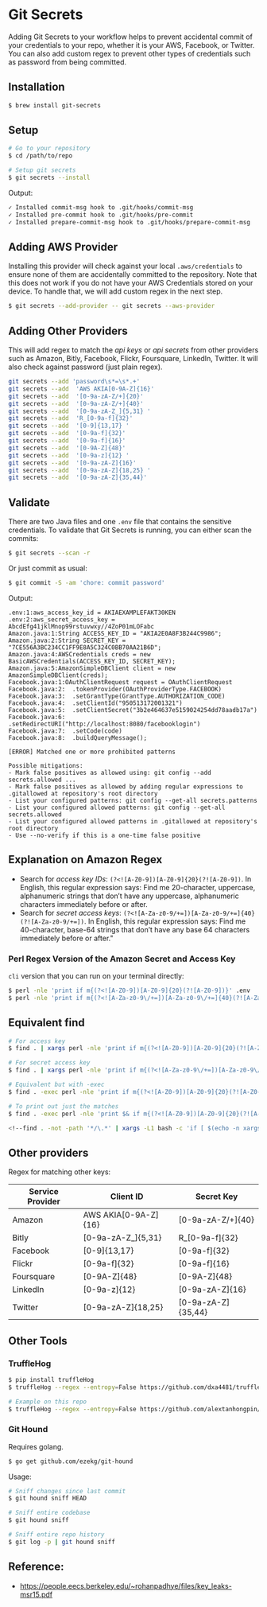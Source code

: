 # Git Secrets

Adding Git Secrets to your workflow helps to prevent accidental commit of your credentials to your repo, whether it is your AWS, Facebook, or Twitter. You can also add custom regex to prevent other types of credentials such as password from being committed. 

## Installation

```bash
$ brew install git-secrets
```

## Setup

```bash
# Go to your repository
$ cd /path/to/repo

# Setup git secrets
$ git secrets --install
```

Output:

```bash
✓ Installed commit-msg hook to .git/hooks/commit-msg
✓ Installed pre-commit hook to .git/hooks/pre-commit
✓ Installed prepare-commit-msg hook to .git/hooks/prepare-commit-msg
```

## Adding AWS Provider

Installing this provider will check against your local `.aws/credentials` to ensure none of them are accidentally committed to the repository. Note that this does not work if you do not have your AWS Credentials stored on your device. To handle that, we will add custom regex in the next step.

```bash
$ git secrets --add-provider -- git secrets --aws-provider
```

## Adding Other Providers

This will add regex to match the *api keys* or *api secrets* from other providers such as Amazon, Bitly, Facebook, Flickr, Foursquare, LinkedIn, Twitter. It will also check against password (just plain regex).

```bash
git secrets --add 'password\s*=\s*.+'
git secrets --add  'AWS AKIA[0-9A-Z]{16}'
git secrets --add  '[0-9a-zA-Z/+]{20}'
git secrets --add  '[0-9a-zA-Z/+]{40}'
git secrets --add  '[0-9a-zA-Z_]{5,31} '
git secrets --add  'R_[0-9a-f]{32}'
git secrets --add  '[0-9]{13,17} '
git secrets --add  '[0-9a-f]{32}'
git secrets --add  '[0-9a-f]{16}'
git secrets --add  '[0-9A-Z]{48}'
git secrets --add  '[0-9a-z]{12} '
git secrets --add  '[0-9a-zA-Z]{16}'
git secrets --add  '[0-9a-zA-Z]{18,25} '
git secrets --add  '[0-9a-zA-Z]{35,44}'
```

## Validate

There are two Java files and one `.env` file that contains the sensitive credentials. To validate that Git Secrets is running, you can either scan the commits:


```bash
$ git secrets --scan -r
```

Or just commit as usual:

```bash
$ git commit -S -am 'chore: commit password'
```

Output:

```
.env:1:aws_access_key_id = AKIAEXAMPLEFAKT30KEN
.env:2:aws_secret_access_key = AbcdEfg41jklMnop99rstuvwxy//4ZoP01mLOFabc
Amazon.java:1:String ACCESS_KEY_ID = "AKIA2E0A8F3B244C9986";
Amazon.java:2:String SECRET_KEY = "7CE556A3BC234CC1FF9E8A5C324C0BB70AA21B6D";
Amazon.java:4:AWSCredentials creds = new BasicAWSCredentials(ACCESS_KEY_ID, SECRET_KEY);
Amazon.java:5:AmazonSimpleDBClient client = new AmazonSimpleDBClient(creds);
Facebook.java:1:OAuthClientRequest request = OAuthClientRequest
Facebook.java:2:  .tokenProvider(OAuthProviderType.FACEBOOK)
Facebook.java:3:  .setGrantType(GrantType.AUTHORIZATION_CODE)
Facebook.java:4:  .setClientId("950513172001321")
Facebook.java:5:  .setClientSecret("3b2e464637e5159024254dd78aadb17a")
Facebook.java:6:  .setRedirectURI("http://localhost:8080/facebooklogin")
Facebook.java:7:  .setCode(code)
Facebook.java:8:  .buildQueryMessage();

[ERROR] Matched one or more prohibited patterns

Possible mitigations:
- Mark false positives as allowed using: git config --add secrets.allowed ...
- Mark false positives as allowed by adding regular expressions to .gitallowed at repository's root directory
- List your configured patterns: git config --get-all secrets.patterns
- List your configured allowed patterns: git config --get-all secrets.allowed
- List your configured allowed patterns in .gitallowed at repository's root directory
- Use --no-verify if this is a one-time false positive
```

## Explanation on Amazon Regex

- Search for *access key IDs*: `(?<![A-Z0-9])[A-Z0-9]{20}(?![A-Z0-9])`. In English, this regular expression says: Find me 20-character, uppercase, alphanumeric strings that don’t have any uppercase, alphanumeric characters immediately before or after.
- Search for *secret access keys*: `(?<![A-Za-z0-9/+=])[A-Za-z0-9/+=]{40}(?![A-Za-z0-9/+=])`. In English, this regular expression says: Find me 40-character, base-64 strings that don’t have any base 64 characters immediately before or after."

### Perl Regex Version of the Amazon Secret and Access Key

`cli` version that you can run on your terminal directly:

```bash
$ perl -nle 'print if m{(?<![A-Z0-9])[A-Z0-9]{20}(?![A-Z0-9])}' .env
$ perl -nle 'print if m{(?<![A-Za-z0-9\/+=])[A-Za-z0-9\/+=]{40}(?![A-Za-z0-9\/+=])}' .env
```

## Equivalent find
```bash
# For access key
$ find . | xargs perl -nle 'print if m{(?<![A-Z0-9])[A-Z0-9]{20}(?![A-Z0-9])}'

# For secret access key
$ find . | xargs perl -nle 'print if m{(?<![A-Za-z0-9\/+=])[A-Za-z0-9\/+=]{40}(?![A-Za-z0-9\/+=])}'

# Equivalent but with -exec
$ find . -exec perl -nle 'print if m{(?<![A-Z0-9])[A-Z0-9]{20}(?![A-Z0-9])}' {} \;

# To print out just the matches
$ find . -exec perl -nle 'print $& if m{(?<![A-Z0-9])[A-Z0-9]{20}(?![A-Z0-9])}' {} \;

<!--find . -not -path '*/\.*' | xargs -L1 bash -c 'if [ $(echo -n xargs ./access_key.sh $0 | wc -c) == 0 ]; then echo "empty"; else echo "$0" ; ./access_key.sh "$0"; fi'-->
```

## Other providers

Regex for matching other keys:

| Service Provider | Client ID | Secret Key |
| --               | --        | --         |
| Amazon  | AWS AKIA[0-9A-Z]{16} | [0-9a-zA-Z/+]{40} |
| Bitly | [0-9a-zA-Z_]{5,31} | R_[0-9a-f]{32}|
| Facebook | [0-9]{13,17} | [0-9a-f]{32}|
| Flickr | [0-9a-f]{32} | [0-9a-f]{16}|
| Foursquare | [0-9A-Z]{48} | [0-9A-Z]{48}|
| LinkedIn | [0-9a-z]{12} | [0-9a-zA-Z]{16}|
| Twitter | [0-9a-zA-Z]{18,25} | [0-9a-zA-Z]{35,44}|


## Other Tools

### TruffleHog

```bash
$ pip install truffleHog
$ truffleHog --regex --entropy=False https://github.com/dxa4481/truffleHog.git

# Example on this repo
$ truffleHog --regex --entropy=False https://github.com/alextanhongpin/git-secure.git
```

### Git Hound

Requires golang.

```bash
$ go get github.com/ezekg/git-hound
```

Usage: 

```bash
# Sniff changes since last commit
$ git hound sniff HEAD

# Sniff entire codebase
$ git hound sniff

# Sniff entire repo history
$ git log -p | git hound sniff
```


## Reference:

- https://people.eecs.berkeley.edu/~rohanpadhye/files/key_leaks-msr15.pdf


